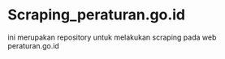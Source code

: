 # Scraping_peraturan.go.id
 ini merupakan repository untuk melakukan scraping pada web peraturan.go.id
